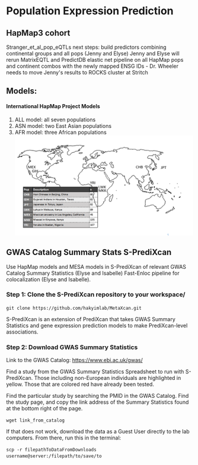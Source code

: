 # Population Expression Prediction
## HapMap3 cohort
  Stranger_et_al_pop_eQTLs
  next steps:
  build predictors combining continental groups and all pops (Jenny and Elyse)
  Jenny and Elyse will rerun MatrixEQTL and PredictDB elastic net pipeline on all HapMap pops and continent combos with the   newly mapped ENSG IDs - Dr. Wheeler needs to move Jenny's results to ROCKS cluster at Stritch

## Models:
#### International HapMap Project Models
1. ALL model: all seven populations 
2. ASN model: two East Asian populations
3. AFR model: three African populations
![Map of the various HapMap populations along with a table of the number of individuals](HapMap_populations.png)

## GWAS Catalog Summary Stats S-PrediXcan
Use HapMap models and MESA models in S-PrediXcan of relevant GWAS Catalog Summary Statistics (Elyse and Isabelle)
Fast-Enloc pipeline for colocalization (Elyse and Isabelle).

### Step 1: Clone the S-PrediXcan repository to your workspace/
`git clone https://github.com/hakyimlab/MetaXcan.git`

S-PrediXcan is an extension of PrediXcan that takes GWAS Summary Statistics and gene expression prediction models to make PrediXcan-level associations. 

### Step 2: Download GWAS Summary Statistics
Link to the GWAS Catalog: https://www.ebi.ac.uk/gwas/

Find a study from the GWAS Summary Statistics Spreadsheet to run with S-PrediXcan. Those including non-European individuals are highlighted in yellow. Those that are colored red have already been tested. 

Find the particular study by searching the PMID in the GWAS Catalog. Find the study page, and copy the link address of the Summary Statistics found at the bottom right of the page. 

`wget link_from_catalog`

If that does not work, download the data as a Guest User directly to the lab computers. From there, run this in the terminal:

`scp -r filepathToDataFromDownloads username@server:/filepath/to/save/to`
